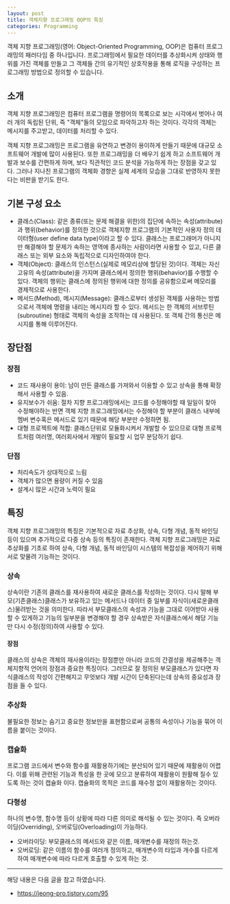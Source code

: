 ```yaml
---
layout: post
title: 객체지향 프로그래밍 OOP의 특징
categories: Programming
---
```


객체 지향 프로그래밍(영어: Object-Oriented Programming, OOP)은 컴퓨터 프로그래밍의 패러다임 중 하나입니다. 프로그래밍에서 필요한 데이터를 추상화시켜 상태와 행위를 가진 객체를 만들고 그 객체들 간의 유기적인 상호작용을 통해 로직을 구성하는 프로그래밍 방법으로 정의할 수 있습니다.

## 소개

객체 지향 프로그래밍은 컴퓨터 프로그램을 명령어의 목록으로 보는 시각에서 벗어나 여러 개의 독립된 단위, 즉 "객체"들의 모임으로 파악하고자 하는 것이다. 각각의 객체는 메시지를 주고받고, 데이터를 처리할 수 있다.

객체 지향 프로그래밍은 프로그램을 유연하고 변경이 용이하게 만들기 때문에 대규모 소프트웨어 개발에 많이 사용된다. 또한 프로그래밍을 더 배우기 쉽게 하고 소프트웨어 개발과 보수를 간편하게 하며, 보다 직관적인 코드 분석을 가능하게 하는 장점을 갖고 있다. 그러나 지나친 프로그램의 객체화 경향은 실제 세계의 모습을 그대로 반영하지 못한다는 비판을 받기도 한다.

## 기본 구성 요소

- 클래스(Class): 같은 종류(또는 문제 해결을 위한)의 집단에 속하는 속성(attribute)과 행위(behavior)를 정의한 것으로 객체지향 프로그램의 기본적인 사용자 정의 데이터형(user define data type)이라고 할 수 있다. 클래스는 프로그래머가 아니지만 해결해야 할 문제가 속하는 영역에 종사하는 사람이라면 사용할 수 있고, 다른 클래스 또는 외부 요소와 독립적으로 디자인하여야 한다.
- 객체(Object): 클래스의 인스턴스(실제로 메모리상에 할당된 것)이다. 객체는 자신 고유의 속성(attribute)을 가지며 클래스에서 정의한 행위(behavior)를 수행할 수 있다. 객체의 행위는 클래스에 정의된 행위에 대한 정의를 공유함으로써 메모리를 경제적으로 사용한다.
- 메서드(Method), 메시지(Message): 클래스로부터 생성된 객체를 사용하는 방법으로서 객체에 명령을 내리는 메시지라 할 수 있다. 메서드는 한 객체의 서브루틴(subroutine) 형태로 객체의 속성을 조작하는 데 사용된다. 또 객체 간의 통신은 메시지를 통해 이루어진다.

## 장단점

### 장점

- 코드 재사용이 용이: 남이 만든 클래스를 가져와서 이용할 수 있고 상속을 통해 확장해서 사용할 수 있음.
- 유지보수가 쉬움: 절차 지향 프로그래밍에서는 코드를 수정해야할 때 일일이 찾아 수정해야하는 반면 객체 지향 프로그래밍에서는 수정해야 할 부분이 클래스 내부에 멤버 변수혹은 메서드로 있기 때문에 해당 부분만 수정하면 됨.
- 대형 프로젝트에 적합: 클래스단위로 모듈화시켜서 개발할 수 있으므로 대형 프로젝트처럼 여러명, 여러회사에서 개발이 필요할 시 업무 분담하기 쉽다.

### 단점

- 처리속도가 상대적으로 느림
- 객체가 많으면 용량이 커질 수 있음
- 설계시 많은 시간과 노력이 필요

## 특징

객체 지향 프로그래밍의 특징은 기본적으로 자료 추상화, 상속, 다형 개념, 동적 바인딩 등이 있으며 추가적으로 다중 상속 등의 특징이 존재한다. 객체 지향 프로그래밍은 자료 추상화를 기초로 하여 상속, 다형 개념, 동적 바인딩이 시스템의 복잡성을 제어하기 위해 서로 맞물려 기능하는 것이다.

### 상속

상속이란 기존의 클래스를 재사용하여 새로운 클래스를 작성하는 것이다. 다시 말해 부모(기존클래스)클래스가 보유하고 있는 메서드나 데이터 중 일부를 자식이(새로운클래스)물려받는 것을 의미한다. 따라서 부모클래스의 속성과 기능을 그대로 이어받아 사용할 수 있게하고 기능의 일부분을 변경해야 할 경우 상속받은 자식클래스에서 해당 기능만 다시 수정(정의)하여 사용할 수 있다.

#### 장점

클래스의 상속은 객체의 재사용이라는 장점뿐만 아니라 코드의 간결성을 제공해주는 객체지향적 언어의 장점과 중요한 특징이다. 그러므로 잘 정의된 부모클래스가 있다면 자식클래스의 작성이 간편해지고 무엇보다 개발 시간이 단축된다는데 상속의 중요성과 장점을 들 수 있다.

### 추상화

불필요한 정보는 숨기고 중요한 정보만을 표현함으로써 공통의 속성이나 기능을 묶어 이름을 붙이는 것이다.

### 캡슐화

프로그램 코드에서 변수와 함수를 재활용하기에는 분산되어 있기 때문에 재활용이 어렵다. 이를 위해 관련된 기능과 특성을 한 곳에 모으고 분류하여 재활용이 원활해 질수 있도록 하는 것이 캡슐화 이다. 캡슐화의 목적은 코드를 재수정 없이 재활용하는 것이다.

### 다형성

하나의 변수명, 함수명 등이 상황에 따라 다른 의미로 해석될 수 있는 것이다. 즉 오버라이딩(Overriding), 오버로딩(Overloading)이 가능하다.

- 오버라이딩: 부모클래스의 메서드와 같은 이름, 매개변수를 재정의 하는것.
- 오버로딩: 같은 이름의 함수를 여러개 정의하고, 매개변수의 타입과 개수를 다르게 하여 매개변수에 따라 다르게 호출할 수 있게 하는 것.

---

해당 내용은 다음 글을 참고 하였습니다.

- https://jeong-pro.tistory.com/95
